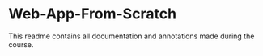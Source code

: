 # Web-App-From-Scratch

This readme contains all documentation and annotations made during the course.
